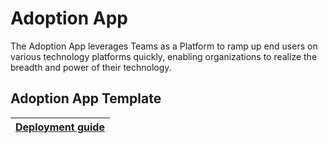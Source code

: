 # Adoption App
The Adoption App leverages Teams as a Platform to ramp up end users on various technology platforms quickly, enabling organizations to realize the breadth and power of their technology. 

## Adoption App Template

| [Deployment guide](https://github.com/akporzondek/adoption_app/wiki/Deployment-Guide) |
| ---- |

